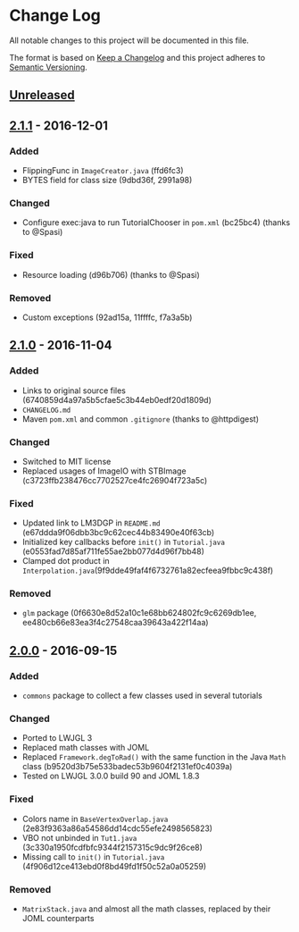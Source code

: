 # Change Log
All notable changes to this project will be documented in this file.

The format is based on [Keep a Changelog](http://keepachangelog.com/)
and this project adheres to [Semantic Versioning](http://semver.org/).


## [Unreleased]


## [2.1.1] - 2016-12-01
### Added
- FlippingFunc in `ImageCreator.java` (ffd6fc3)
- BYTES field for class size (9dbd36f, 2991a98)

### Changed
- Configure exec:java to run TutorialChooser in `pom.xml` (bc25bc4) (thanks to @Spasi)

### Fixed
- Resource loading (d96b706) (thanks to @Spasi)

### Removed
- Custom exceptions (92ad15a, 11ffffc, f7a3a5b)


## [2.1.0] - 2016-11-04
### Added
- Links to original source files (6740859d4a97a5b5cfae5c3b44eb0edf20d1809d)
- `CHANGELOG.md`
- Maven `pom.xml` and common `.gitignore` (thanks to @httpdigest)

### Changed
- Switched to MIT license
- Replaced usages of ImageIO with STBImage (c3723ffb238476cc7702527ce4fc26904f723a5c)

### Fixed
- Updated link to LM3DGP in `README.md` (e67ddda9f06dbb3bc9c62cec44b83490e40f63cb)
- Initialized key callbacks before `init()` in `Tutorial.java` (e0553fad7d85af711fe55ae2bb077d4d96f7bb48)
- Clamped dot product in `Interpolation.java`(9f9dde49faf4f6732761a82ecfeea9fbbc9c438f)

### Removed
- `glm` package (0f6630e8d52a10c1e68bb624802fc9c6269db1ee, ee480cb66e83ea3f4c27548caa39643a422f14aa)


## [2.0.0] - 2016-09-15
### Added
- `commons` package to collect a few classes used in several tutorials

### Changed
- Ported to LWJGL 3
- Replaced math classes with JOML
- Replaced `Framework.degToRad()` with the same function in the Java `Math` class (b9520d3b75e533badec53b9604f2131ef0c4039a)
- Tested on LWJGL 3.0.0 build 90 and JOML 1.8.3

### Fixed
- Colors name in `BaseVertexOverlap.java` (2e83f9363a86a54586dd14cdc55efe2498565823)
- VBO not unbinded in `Tut1.java` (3c330a1950fcdfbfc9344f2157315c9dc9f26ce8)
- Missing call to `init()` in `Tutorial.java` (4f906d12ce413ebd0f8bd49fd1f50c52a0a05259)

### Removed
- `MatrixStack.java` and almost all the math classes, replaced by their JOML counterparts


[Unreleased]: https://github.com/integeruser/jgltut/compare/v2.1.1...HEAD
[2.1.1]: https://github.com/integeruser/jgltut/compare/v2.1.0...v2.1.1
[2.1.0]: https://github.com/integeruser/jgltut/compare/v2.0.0...v2.1.0
[2.0.0]: https://github.com/integeruser/jgltut/compare/v1.0.2...v2.0.0
